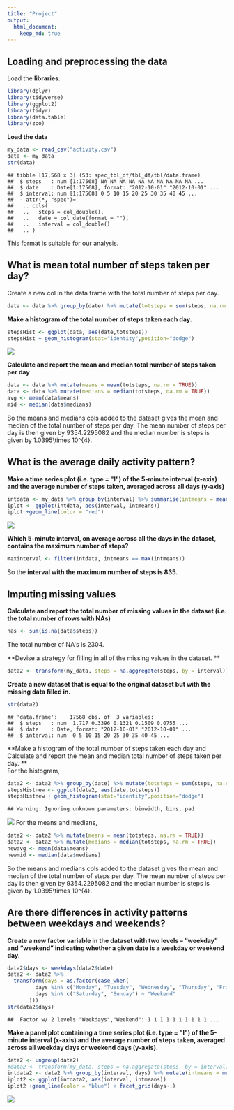 ```yaml
---
title: "Project"
output: 
  html_document:
    keep_md: true
---
```



## Loading and preprocessing the data
Load the **libraries**.


```r
library(dplyr)
library(tidyverse)
library(ggplot2)
library(tidyr)
library(data.table)
library(zoo)
```

**Load the data**


```r
my_data <- read_csv("activity.csv")
data <- my_data
str(data)
```

```
## tibble [17,568 x 3] (S3: spec_tbl_df/tbl_df/tbl/data.frame)
##  $ steps   : num [1:17568] NA NA NA NA NA NA NA NA NA NA ...
##  $ date    : Date[1:17568], format: "2012-10-01" "2012-10-01" ...
##  $ interval: num [1:17568] 0 5 10 15 20 25 30 35 40 45 ...
##  - attr(*, "spec")=
##   .. cols(
##   ..   steps = col_double(),
##   ..   date = col_date(format = ""),
##   ..   interval = col_double()
##   .. )
```
This format is suitable for our analysis. 

## What is mean total number of steps taken per day?
Create a new col in the data frame with the total number of steps per day.

```r
data <- data %>% group_by(date) %>% mutate(totsteps = sum(steps, na.rm = TRUE))
```

**Make a histogram of the total number of steps taken each day.**

```r
stepsHist <- ggplot(data, aes(date,totsteps))
stepsHist + geom_histogram(stat="identity",position="dodge")
```

![](Project_files/figure-html/unnamed-chunk-4-1.png)<!-- -->
     
**Calculate and report the mean and median total number of steps taken per day**

```r
data <- data %>% mutate(means = mean(totsteps, na.rm = TRUE))
data <- data %>% mutate(medians = median(totsteps, na.rm = TRUE))
avg <- mean(data$means)
mid <- median(data$medians)
```
  
So the means and medians cols added to the dataset gives the mean and median of the total number of steps per day. The mean number of steps per day is then given by 9354.2295082 and the median number is steps is given by 1.0395\times 10^{4}.

## What is the average daily activity pattern?
**Make a time series plot (i.e. type = "l") of the 5-minute interval (x-axis) and the average number of steps taken, averaged across all days (y-axis)**


```r
intdata <- my_data %>% group_by(interval) %>% summarise(intmeans = mean(steps, na.rm = TRUE))
iplot <- ggplot(intdata, aes(interval, intmeans))
iplot +geom_line(color = "red")
```

![](Project_files/figure-html/unnamed-chunk-6-1.png)<!-- -->
  
**Which 5-minute interval, on average across all the days in the dataset, contains the maximum number of steps?**
  

```r
maxinterval <- filter(intdata, intmeans == max(intmeans))
```
  So the **interval with the maximum number of steps is 835.**
  
## Imputing missing values
  
**Calculate and report the total number of missing values in the dataset (i.e. the total number of rows with NAs)**


```r
nas <- sum(is.na(data$steps))
```
  The total number of NA's is 2304.
  
**Devise a strategy for filling in all of the missing values in the dataset. **
  

```r
data2 <- transform(my_data, steps = na.aggregate(steps, by = interval))
```
  
**Create a new dataset that is equal to the original dataset but with the missing data filled in.**


```r
str(data2)
```

```
## 'data.frame':	17568 obs. of  3 variables:
##  $ steps   : num  1.717 0.3396 0.1321 0.1509 0.0755 ...
##  $ date    : Date, format: "2012-10-01" "2012-10-01" ...
##  $ interval: num  0 5 10 15 20 25 30 35 40 45 ...
```
  **Make a histogram of the total number of steps taken each day and Calculate and report the mean and median total number of steps taken per day. **  
  For the histogram, 

```r
data2 <- data2 %>% group_by(date) %>% mutate(totsteps = sum(steps, na.rm = TRUE))
stepsHistnew <- ggplot(data2, aes(date,totsteps))
stepsHistnew + geom_histogram(stat="identity",position="dodge")
```

```
## Warning: Ignoring unknown parameters: binwidth, bins, pad
```

![](Project_files/figure-html/unnamed-chunk-11-1.png)<!-- -->
  For the means and medians,
  

```r
data2 <- data2 %>% mutate(means = mean(totsteps, na.rm = TRUE))
data2 <- data2 %>% mutate(medians = median(totsteps, na.rm = TRUE))
newavg <- mean(data$means)
newmid <- median(data$medians)
```
  So the means and medians cols added to the dataset gives the mean and median of the total number of steps per day. The mean number of steps per day is then given by 9354.2295082 and the median number is steps is given by 1.0395\times 10^{4}.
  
## Are there differences in activity patterns between weekdays and weekends?
  **Create a new factor variable in the dataset with two levels – “weekday” and “weekend” indicating whether a given date is a weekday or weekend day.**
  

```r
data2$days <- weekdays(data2$date)
data2 <- data2 %>% 
  transform(days = as.factor(case_when(
         days %in% c("Monday", "Tuesday", "Wednesday", "Thursday", "Friday") ~ "Weekdays",
         days %in% c("Saturday", "Sunday") ~ "Weekend"
       )))
str(data2$days)
```

```
##  Factor w/ 2 levels "Weekdays","Weekend": 1 1 1 1 1 1 1 1 1 1 ...
```

  **Make a panel plot containing a time series plot (i.e. type = "l") of the 5-minute interval (x-axis) and the average number of steps taken, averaged across all weekday days or weekend days (y-axis).**
  


```r
data2 <- ungroup(data2)
#data2 <- transform(my_data, steps = na.aggregate(steps, by = interval))
intdata2 <- data2 %>% group_by(interval, days) %>% mutate(intmeans = mean(steps, na.rm = TRUE))
iplot2 <- ggplot(intdata2, aes(interval, intmeans))
iplot2 +geom_line(color = "blue") + facet_grid(days~.)
```

![](Project_files/figure-html/unnamed-chunk-14-1.png)<!-- -->
